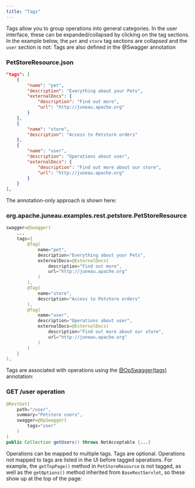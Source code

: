 ```yaml
---
title: "Tags"
---
```


Tags allow you to group operations into general categories.
In the user interface, these can be expanded/collapsed by clicking on the tag sections.
In the example below, the `pet` and `store` tag sections are collapsed and the `user` section is not: Tags are also defined in the @Swagger annotation
### PetStoreResource.json


```json
"tags": [
    {
        "name": "pet",
        "description": "Everything about your Pets",
        "externalDocs": {
            "description": "Find out more",
            "url": "http://juneau.apache.org"
        }
    },
    {
        "name": "store",
        "description": "Access to Petstore orders"
    },
    {
        "name": "user",
        "description": "Operations about user",
        "externalDocs": {
            "description": "Find out more about our store",
            "url": "http://juneau.apache.org"
        }
    }
],
```


The annotation-only approach is shown here:
### org.apache.juneau.examples.rest.petstore.PetStoreResource


```java
swagger=@Swagger(
    ...
    tags={
        @Tag(
            name="pet",
            description="Everything about your Pets",
            externalDocs=@ExternalDocs(
                description="Find out more",
                url="http://juneau.apache.org"
            )
        ),
        @Tag(
            name="store",
            description="Access to Petstore orders"
        ),
        @Tag(
            name="user",
            description="Operations about user",
            externalDocs=@ExternalDocs(
                description="Find out more about our store",
                url="http://juneau.apache.org"
            )
        )
    }
),
```


Tags are associated with operations using the [@OpSwagger(tags)](../apidocs/org/apache/juneau/rest/annotation/OpSwagger.html#tags()) annotation:
### GET /user operation


```java
@RestGet(
    path="/user",
    summary="Petstore users",
    swagger=@OpSwagger(
        tags="user"
    )
)
public Collection getUsers() throws NotAcceptable {...}
```


Operations can be mapped to multiple tags.
Tags are optional.
Operations not mapped to tags are listed in the UI before tagged operations.
For example, the `getTopPage()` method in `PetStoreResource` is not tagged, as well as the `getOptions()` method inherited from `BaseRestServlet`, so these show up at the top of the page:
